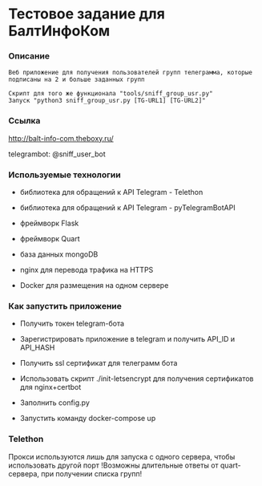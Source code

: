 <h1> Тестовое задание для БалтИнфоКом </h1>

<h3> Описание </h3>

    Веб приложение для получения пользователей групп телеграмма, которые подписаны на 2 и больше заданных групп

    Скрипт для того же функционала "tools/sniff_group_usr.py"
    Запуск "python3 sniff_group_usr.py [TG-URL1] [TG-URL2]"

<h3> Ссылка </h3>

http://balt-info-com.theboxy.ru/

telegrambot: @sniff_user_bot

<h3> Используемые технологии </h3>

* библиотека для обращений к API Telegram - Telethon

* библиотека для обращений к API Telegram - pyTelegramBotAPI

* фреймворк Flask  

* фреймворк Quart

* база данных mongoDB

* nginx для перевода трафика на HTTPS

* Docker для размещения на одном сервере

<h3> Как запустить приложение </h3>

* Получить токен telegram-бота

* Зарегистрировать приложение в telegram и получить API_ID и API_HASH

* Получить ssl сертификат для телеграмм бота

* Использовать скрипт ./init-letsencrypt для получения сертификатов для nginx+certbot

* Заполнить config.py

* Запустить команду docker-compose up


<h3> Telethon </h3>

  Прокси используются лишь для запуска с одного сервера, чтобы использовать другой порт
  !Возможны длительные ответы от quart-сервера, при получении списка групп!
